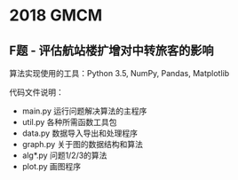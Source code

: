 # 2018 GMCM
## F题 - 评估航站楼扩增对中转旅客的影响

算法实现使用的工具：Python 3.5, NumPy, Pandas, Matplotlib

代码文件说明：
- main.py 运行问题解决算法的主程序
- util.py 各种所需函数工具包
- data.py 数据导入导出和处理程序
- graph.py 关于图的数据结构和算法
- alg*.py 问题1/2/3的算法
- plot.py 画图程序


